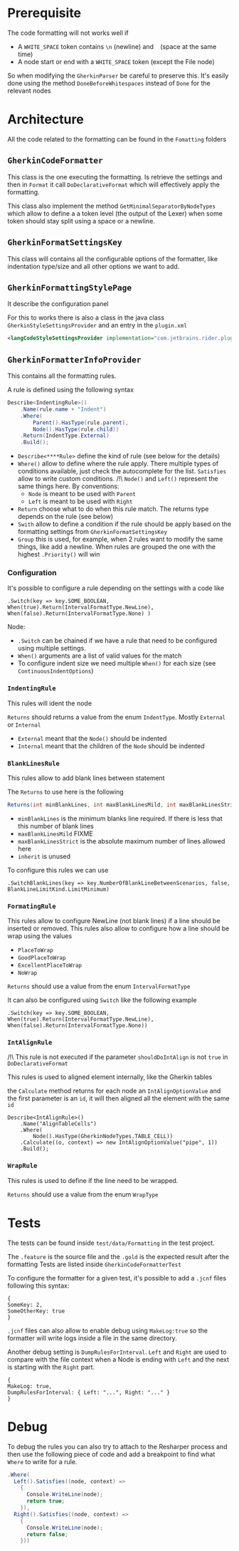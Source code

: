 
# Prerequisite

The code formatting will not works well if
- A `WHITE_SPACE` token contains `\n` (newline) and ` `  (space at the same time)
- A node start or end with a `WHITE_SPACE` token (except the File node)

So when modifying the `GherkinParser` be careful to preserve this. It's easily done using the method `DoneBeforeWhitespaces` instead of `Done` for the relevant nodes

# Architecture

All the code related to the formatting can be found in the `Fomatting` folders

## `GherkinCodeFormatter`

This class is the one executing the formatting. Is retrieve the settings and then in `Format` it call `DoDeclarativeFormat` which will effectively apply the formatting.

This class also implement the method `GetMinimalSeparatorByNodeTypes` which allow to define a a token level (the output of the Lexer) when some token should stay split using a space or a newline.

## `GherkinFormatSettingsKey`

This class will contains all the configurable options of the formatter, like indentation type/size and all other options we want to add.

## `GherkinFormattingStylePage`

It describe the configuration panel

For this to works there is also a class in the java class `GherkinStyleSettingsProvider`
and an entry in the `plugin.xml`

```xml
<langCodeStyleSettingsProvider implementation="com.jetbrains.rider.plugins.reqnrollriderplugin.settings.GherkinStyleSettingsProvider"/>
```


## `GherkinFormatterInfoProvider`

This contains all the formatting rules.

A rule is defined using the following syntax

```c#
Describe<IndentingRule>()
    .Name(rule.name + "Indent")
    .Where(
        Parent().HasType(rule.parent),
        Node().HasType(rule.child))
    .Return(IndentType.External)
    .Build();
```

- `Describe<****Rule>` define the kind of rule (see below for the details)
- `Where()` allow to define where the rule apply. There multiple types of conditions available, just check the autocomplete for the list. `Satisfies` allow to write custom conditions. /!\ `Node()` and `Left()` represent the same things here. By conventions:
    - `Node` is meant to be used with `Parent`
    - `Left` is meant to be used with `Right`
- `Return` choose what to do when this rule match. The returns type depends on the rule (see below)
- `Swith` allow to define a condition if the rule should be apply based on the formatting settings from `GherkinFormatSettingsKey`
- `Group` this is used, for example, when 2 rules want to modify the same things, like add a newline. When rules are grouped the one with the highest `.Priority()` will win

### Configuration

It's possible to configure a rule depending on the settings with a code like


`.Switch(key => key.SOME_BOOLEAN,
    When(true).Return(IntervalFormatType.NewLine),
    When(false).Return(IntervalFormatType.None)
)`


Node:
- `.Switch` can be chained if we have a rule that need to be configured using multiple settings.
- `When()` arguments are a list of valid values for the match
- To configure indent size we need multiple `When()` for each size (see `ContinuousIndentOptions`)

### `IndentingRule`

This rules will ident the node

`Returns` should returns a value from the enum `IndentType`. Mostly `External` or `Internal`

- `External` meant that the `Node()` should be indented
- `Internal` meant that the children of the `Node` should be indented

### `BlankLinesRule`

This rules allow to add blank lines between statement

The `Returns` to use here is the following 

```c#
Returns(int minBlankLines, int maxBlankLinesMild, int maxBlankLinesStrict, bool inherit)
```
- `minBlankLines` is the minimum blanks line required. If there is less that this number of blank lines
- `maxBlankLinesMild`  FIXME
- `maxBlankLinesStrict` is the absolute maximum number of lines allowed here
- `inherit` is unused

To configure this rules we can use

`.SwitchBlankLines(key => key.NumberOfBlankLineBetweenScenarios, false, BlankLineLimitKind.LimitMinimum)` 

### `FormatingRule`

This rules allow to configure NewLine (not blank lines) if a line should be inserted or removed.
This rules also allow to configure how a line should be wrap using the values
- `PlaceToWrap`
- `GoodPlaceToWrap`
- `ExcellentPlaceToWrap`
- `NoWrap`

`Returns` should use a value from the enum `IntervalFormatType`

It can also be configured using `Switch` like the following example

```
.Switch(key => key.SOME_BOOLEAN, When(true).Return(IntervalFormatType.NewLine), When(false).Return(IntervalFormatType.None))
```


### `IntAlignRule`

/!\ This rule is not executed if the parameter `shouldDoIntAlign` is not `true` in `DoDeclarativeFormat`

This rules is used to aligned element internally, like the Gherkin tables

the `Calculate` method returns for each node an `IntAlignOptionValue` and the first parameter is an `id`, it will then aligned all the element with the same `id`

```
Describe<IntAlignRule>()
    .Name("AlignTableCells")
    .Where(
        Node().HasType(GherkinNodeTypes.TABLE_CELL))
    .Calculate((o, context) => new IntAlignOptionValue("pipe", 1))
    .Build();
```

### `WrapRule`

This rules is used to define if the line need to be wrapped.

`Returns` should use a value from the enum `WrapType`

# Tests

The tests can be found inside `test/data/Formatting` in the test project.

The `.feature` is the source file and the `.gold` is the expected result after the formatting
Tests are listed inside `GherkinCodeFormatterTest`

To configure the formatter for a given test, it's possible to add a `.jcnf` files following this syntax:

```
{
SomeKey: 2,
SomeOtherKey: true
}
```

`.jcnf` files can also allow to enable debug using `MakeLog:true` so the formatter will write logs inside a file in the same directory.

Another debug setting is `DumpRulesForInterval`. `Left` and `Right` are used to compare with the file context when a Node is ending with `Left` and the next is starting with the `Right` part.

```
{
MakeLog: true,
DumpRulesForInterval: { Left: "...", Right: "..." }
}
```

# Debug

To debug the rules you can also try to attach to the Resharper process and then use the following piece of code and add a breakpoint to find what `Where` to write for a rule.

```c#
.Where(
  Left().Satisfies((node, context) =>
    {
      Console.WriteLine(node);
      return true;
    }),
  Right().Satisfies((node, context) =>
    {
      Console.WriteLine(node);
      return false;
    }))
```
